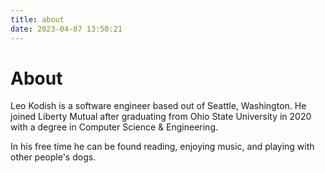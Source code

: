 ```yaml
---
title: about
date: 2023-04-07 13:50:21
---
```


# About

Leo Kodish is a software engineer based out of Seattle, Washington.
He joined Liberty Mutual after graduating from Ohio State University in 2020 with a degree in Computer Science & Engineering.

In his free time he can be found reading, enjoying music, and playing with other people's dogs.
